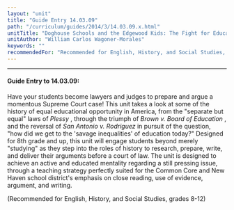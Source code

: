 ```yaml
---
layout: "unit"
title: "Guide Entry 14.03.09"
path: "/curriculum/guides/2014/3/14.03.09.x.html"
unitTitle: "Doghouse Schools and the Edgewood Kids: The Fight for Educational Opportunity from Plessy to Rodriguez"
unitAuthor: "William Carlos Wagoner-Morales"
keywords: ""
recommendedFor: "Recommended for English, History, and Social Studies, grades 8-12"
---
```

<body>
<hr/>
 <h4>
  Guide Entry to 14.03.09:
 </h4>
 <p>
  Have your students become lawyers and judges to prepare and argue a momentous Supreme Court case! This unit takes a look at some of the history of equal educational opportunity in America, from the "separate but equal" laws of
  <i>
   Plessy
  </i>
  , through the triumph of
  <i>
   Brown v. Board of Education
  </i>
  , and the reversal of
  <i>
   San Antonio v. Rodriguez
  </i>
  in pursuit of the question, "how did we get to the 'savage inequalities' of education today?" Designed for 8th grade and up, this unit will engage students beyond merely "studying" as they step into the roles of history to research, prepare, write, and deliver their arguments before a court of law. The unit is designed to achieve an active and educated mentality regarding a still pressing issue, through a teaching strategy perfectly suited for the Common Core and New Haven school district's emphasis on close reading, use of evidence, argument, and writing.
 </p>
<p>
  (Recommended for English, History, and Social Studies, grades 8-12)
  <b>
  </b>
 </p>




</body>